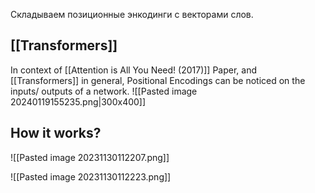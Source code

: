 Складываем позиционные энкодинги с векторами слов.

## [[Transformers]]
In context of [[Attention is All You Need! (2017)]] Paper, and [[Transformers]] in general, Positional Encodings can be noticed on the inputs/ outputs of a network.
![[Pasted image 20240119155235.png|300x400]]



## How it works?
![[Pasted image 20231130112207.png]]

![[Pasted image 20231130112223.png]]
